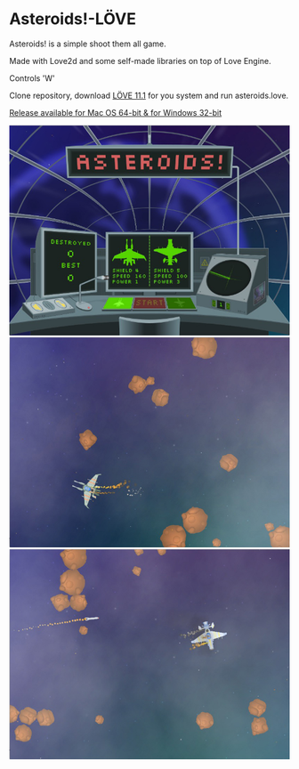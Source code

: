 # Asteroids!-LÖVE

Asteroids! is a simple shoot them all game.

Made with Love2d and some self-made libraries on top of Love Engine.

Controls 'W'

Clone repository, download [LÖVE 11.1](https://love2d.org) for you system and run asteroids.love.

[Release available for Mac OS 64-bit & for Windows 32-bit](https://github.com/schwarzbox/Asteroids-Love2d/releases)

![Screenshot](screenshot/screenshot1.png)
![Screenshot](screenshot/screenshot2.png)
![Screenshot](screenshot/screenshot3.png)
